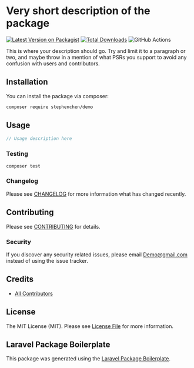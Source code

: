 # Very short description of the package

[![Latest Version on Packagist](https://img.shields.io/packagist/v/stephenchen/demo.svg?style=flat-square)](https://packagist.org/packages/stephenchen/demo)
[![Total Downloads](https://img.shields.io/packagist/dt/stephenchen/demo.svg?style=flat-square)](https://packagist.org/packages/stephenchen/demo)
![GitHub Actions](https://github.com/stephenchen/demo/actions/workflows/main.yml/badge.svg)

This is where your description should go. Try and limit it to a paragraph or two, and maybe throw in a mention of what PSRs you support to avoid any confusion with users and contributors.

## Installation

You can install the package via composer:

```bash
composer require stephenchen/demo
```

## Usage

```php
// Usage description here
```

### Testing

```bash
composer test
```

### Changelog

Please see [CHANGELOG](CHANGELOG.md) for more information what has changed recently.

## Contributing

Please see [CONTRIBUTING](CONTRIBUTING.md) for details.

### Security

If you discover any security related issues, please email Demo@gmail.com instead of using the issue tracker.

## Credits

-   [All Contributors](../../contributors)

## License

The MIT License (MIT). Please see [License File](LICENSE.md) for more information.

## Laravel Package Boilerplate

This package was generated using the [Laravel Package Boilerplate](https://laravelpackageboilerplate.com).

